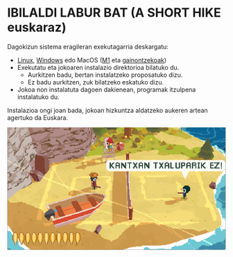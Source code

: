 # IBILALDI LABUR BAT (A SHORT HIKE euskaraz)

Dagokizun sistema eragileran exekutagarria deskargatu:

* [Linux](./instalatzailea/a_short_hike_euskaraz_linux), [Windows](./instalatzailea/a_short_hike_euskaraz.exe) edo MacOS ([M1](./instalatzailea/a_short_hike_euskaraz_macos_m1) eta [gainontzekoak](./instalatzailea/a_short_hike_euskaraz_macos))
* Exekutatu eta jokoaren instalazio direktorioa bilatuko du.
  * Aurkitzen badu, bertan instalatzeko proposatuko dizu.
  * Ez badu aurkitzen, zuk bilatzeko eskatuko dizu.
* Jokoa non instalatuta dagoen dakienean, programak itzulpena instalatuko du.

Instalazioa ongi joan bada, jokoan hizkuntza aldatzeko aukeren artean agertuko da Euskara.

![](txaluparik_ez.png)